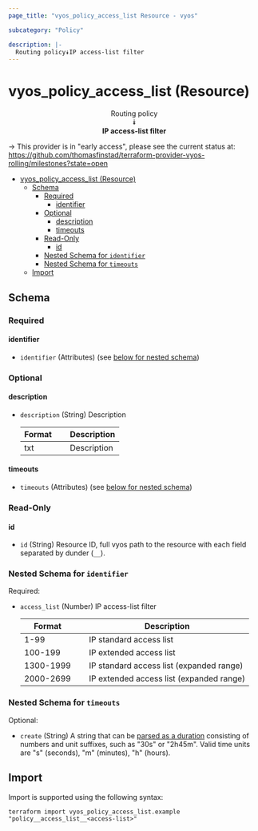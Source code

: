 ```yaml
---
page_title: "vyos_policy_access_list Resource - vyos"

subcategory: "Policy"

description: |-
  Routing policy⯯IP access-list filter
---
```


# vyos_policy_access_list (Resource)
<center>


Routing policy  
⯯  
**IP access-list filter**


</center>

-> This provider is in "early access", please see the current status at: https://github.com/thomasfinstad/terraform-provider-vyos-rolling/milestones?state=open

<!--TOC-->

- [vyos_policy_access_list (Resource)](#vyos_policy_access_list-resource)
  - [Schema](#schema)
    - [Required](#required)
      - [identifier](#identifier)
    - [Optional](#optional)
      - [description](#description)
      - [timeouts](#timeouts)
    - [Read-Only](#read-only)
      - [id](#id)
    - [Nested Schema for `identifier`](#nested-schema-for-identifier)
    - [Nested Schema for `timeouts`](#nested-schema-for-timeouts)
  - [Import](#import)

<!--TOC-->

<!-- schema generated by tfplugindocs -->
## Schema

### Required

#### identifier
- `identifier` (Attributes) (see [below for nested schema](#nestedatt--identifier))

### Optional

#### description
- `description` (String) Description

    |  Format  &emsp;|  Description  |
    |----------|---------------|
    |  txt     &emsp;|  Description  |
#### timeouts
- `timeouts` (Attributes) (see [below for nested schema](#nestedatt--timeouts))

### Read-Only

#### id
- `id` (String) Resource ID, full vyos path to the resource with each field separated by dunder (`__`).

<a id="nestedatt--identifier"></a>
### Nested Schema for `identifier`

Required:

- `access_list` (Number) IP access-list filter

    |  Format     &emsp;|  Description                               |
    |-------------|--------------------------------------------|
    |  1-99       &emsp;|  IP standard access list                   |
    |  100-199    &emsp;|  IP extended access list                   |
    |  1300-1999  &emsp;|  IP standard access list (expanded range)  |
    |  2000-2699  &emsp;|  IP extended access list (expanded range)  |


<a id="nestedatt--timeouts"></a>
### Nested Schema for `timeouts`

Optional:

- `create` (String) A string that can be [parsed as a duration](https://pkg.go.dev/time#ParseDuration) consisting of numbers and unit suffixes, such as &#34;30s&#34; or &#34;2h45m&#34;. Valid time units are &#34;s&#34; (seconds), &#34;m&#34; (minutes), &#34;h&#34; (hours).

## Import

Import is supported using the following syntax:

```shell
terraform import vyos_policy_access_list.example "policy__access_list__<access-list>"
```
